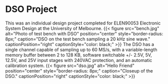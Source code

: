 # DSO Project
This was an individual design project completed for ELEN90053 Electronic System Design at the University of Melbourne.
{{< figure src="bench.jpg" alt="Photo of test bench with DSO" position="center" style="border-radius: 8px;" caption="DSO on the test bench sampling a 20 kHz sine wave." captionPosition="right" captionStyle="color: black;" >}}
The DSO has a single channel capable of sampling up to 60 MS/s, with a variable-length memory buffer between 2 to 128 KB, software switchable +/- 2.5V, 5V, 12.5V, and 25V input stages with 240VAC protection, and an automatic calibration system.
{{< figure src="dso.jpg" alt="Hello Friend" position="center" style="border-radius: 8px;" caption="Closeup of the DSO." captionPosition="right" captionStyle="color: black;" >}}
